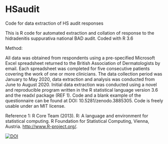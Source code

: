 # HSaudit
Code for data extraction of HS audit responses

This is R code for automated extraction and collation of response to the hidradenitis suppurativa national BAD audit. Coded with R 3.6

Method:

All data was obtained from respondents using a pre-specified Microsoft Excel spreadsheet returned to the British Association of Dermatologists by email. Each spreadsheet was completed for five consecutive patients covering the work of one or more clinicians. The data collection period was January to May 2020, data extraction and analysis was conducted from June to August 2020. Initial data extraction was conducted using a novel and reproducible program written in the R statistical language version 3.6 and the readxl package (REF 1). Code and a blank example of the questionnaire can be found at DOI: 10.5281/zenodo.3885305. Code is freely usable under an MIT license.

Reference 1: R Core Team (2013). R: A language and environment for statistical computing. R Foundation for Statistical Computing, Vienna, Austria. http://www.R-project.org/.

[![DOI](https://zenodo.org/badge/270657354.svg)](https://zenodo.org/badge/latestdoi/270657354)
